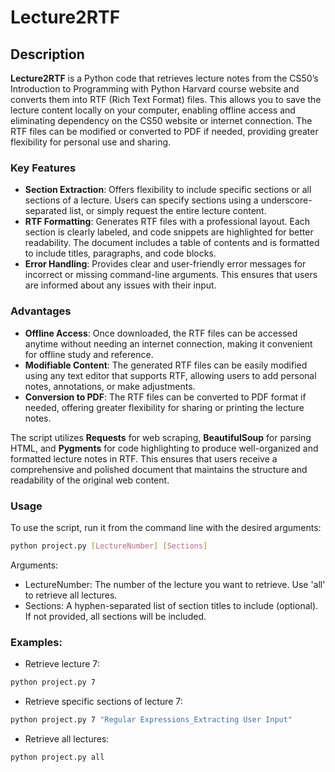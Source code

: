 # Lecture2RTF


## Description

**Lecture2RTF** is a Python code that retrieves lecture notes from the CS50’s Introduction to Programming with Python Harvard course website and converts them into RTF (Rich Text Format) files. This allows you to save the lecture content locally on your computer, enabling offline access and eliminating dependency on the CS50 website or internet connection. The RTF files can be modified or converted to PDF if needed, providing greater flexibility for personal use and sharing.

### Key Features

- **Section Extraction**: Offers flexibility to include specific sections or all sections of a lecture. Users can specify sections using a underscore-separated list, or simply request the entire lecture content.
- **RTF Formatting**: Generates RTF files with a professional layout. Each section is clearly labeled, and code snippets are highlighted for better readability. The document includes a table of contents and is formatted to include titles, paragraphs, and code blocks.
- **Error Handling**: Provides clear and user-friendly error messages for incorrect or missing command-line arguments. This ensures that users are informed about any issues with their input.

### Advantages

- **Offline Access**: Once downloaded, the RTF files can be accessed anytime without needing an internet connection, making it convenient for offline study and reference.
- **Modifiable Content**: The generated RTF files can be easily modified using any text editor that supports RTF, allowing users to add personal notes, annotations, or make adjustments.
- **Conversion to PDF**: The RTF files can be converted to PDF format if needed, offering greater flexibility for sharing or printing the lecture notes.

The script utilizes **Requests** for web scraping, **BeautifulSoup** for parsing HTML, and **Pygments** for code highlighting to produce well-organized and formatted lecture notes in RTF. This ensures that users receive a comprehensive and polished document that maintains the structure and readability of the original web content.

### Usage

To use the script, run it from the command line with the desired arguments:

```bash
python project.py [LectureNumber] [Sections]
```
Arguments:
- LectureNumber: The number of the lecture you want to retrieve. Use 'all' to retrieve all lectures.
- Sections: A hyphen-separated list of section titles to include (optional). If not provided, all sections will be included.

### Examples:
- Retrieve lecture 7:
```bash
python project.py 7
```
- Retrieve specific sections of lecture 7:
```bash
python project.py 7 "Regular Expressions_Extracting User Input"
```
- Retrieve all lectures:
```bash
python project.py all
```
